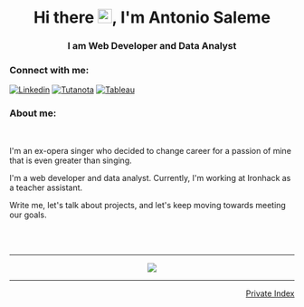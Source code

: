 <h1 align="center">Hi there <img src="https://github.com/thusspokedata/antonio-datahack/blob/main/images/Hi.gif" width="25px">, I'm Antonio Saleme</h1>
<h3 align="center">I am Web Developer and Data Analyst</h3>

<h3 align="left">Connect with me:</h3>


[![Linkedin](https://img.shields.io/badge/LinkedIn-0077B5?style=for-the-badge&logo=linkedin&logoColor=white)](https://www.linkedin.com/in/antonio-saleme-sastre/)
[![Tutanota](https://img.shields.io/badge/Tutanota-840010?style=for-the-badge&logo=Tutanota&logoColor=white)](mailto:antoniosastre@tutanota.com)
[![Tableau](https://img.shields.io/badge/Tableau-2d4b65?style=for-the-badge&logo=Tableau&logoColor=E97627)](https://public.tableau.com/app/profile/antonio.saleme#!/)



<h3 align="left">About me:</h3>

<br>
<p>I'm an ex-opera singer who decided to change career for a passion of mine that is even greater than singing. </p>
<p>I'm a web developer and data analyst. Currently, I'm working at Ironhack as a teacher assistant.</p>
<p>Write me, let's talk about projects, and let's keep moving towards meeting our goals.</p>
<br><br>

<hr />

 <p align="center">
  <img src="https://github-readme-stats.vercel.app/api/top-langs/?username=thusspokedata&langs_count=8&count_private=true&theme=dracula&line_height=10">
</p>

<hr />
<p align="right"><a href="https://github.com/thusspokedata/index-readme">Private Index</a></p>
 


  
  



<!--

**Find me on Codewars:**

![](https://www.codewars.com/users/Thusspokedata/badges/small)

 ---
 <strong>Projects:</strong> <br>
 * [Building an App using JavaScript, MongoDb, NodeJs and Express](https://github.com/Beachvolley-Project/Project-2)
 * [Predicting Selling Prices -Linear Regression-](https://github.com/marimor62/Midtermproject-Housing)
 * [Fake News detector -NLP-](https://github.com/thusspokedata/fake-news-project)
 * [Credict Card Offer -Linear Classification- (still in progress)](https://github.com/thusspokedata/classification-project)
 * [Building a Website using Django](https://cinkriscautzky-fono.com)
 * [I created my website using Bootstrap and Django](https://thusspokedata.com/)
 
 ---
 
 
 <strong>Education:</strong> <br>
 
  * [Full-stack Web Developer, Ironhack Berlin](https://www.credential.net/3b75062b-a433-45b6-abbe-0ddb4fad7e69)
    - Front-end technologies learned: HTML | CSS | JavaScript (ES6) | React
    - Back-end technologies learned: ExpressJs | NodeJs | MongoDb | Axios
    - Version Control: Git | Github
  * [Data Analyst, Ironhack Berlin](https://www.credential.net/1fe2745b-f984-472e-aafc-d5b0b4be7106#gs.ma5lw8)
    - Data Analysis using Python (Pandas, NumPy) & MySQL
    - Data Visualization (Tableau, Plotly, & Seaborn)
    - Build, Evaluate & Deploy Machine Learning Models and Pipelines (Scikit-Learn)
    - Inferential Statistics in Python & Business Intelligence
    - Data Wrangling, Data Cleaning, API & Web Scraping
 
 <strong>Certifications:</strong><br>
+ SQL:
  * [Advanced SQL Database Administration with MySQL Workbench](https://www.udemy.com/certificate/UC-9581b536-30ae-4e6b-b13c-371a9852c0a5/)
  * [Advanced SQL: MySQL Data Analysis & Business Intelligence](https://www.udemy.com/certificate/UC-30eb750b-7ac6-475e-8ae8-3d3415f64646/)
+ Tableau
  * [Advanced Tableau for Business Intelligence & Data Analysis](https://www.udemy.com/certificate/UC-deb4a03d-4386-4d4c-ab2a-0e7f7c6b83e6/)
  * [Tableau 2020 A-Z: Hands-On Tableau Training for Data Science](https://www.udemy.com/certificate/UC-f221eb07-7c14-4f5d-b79e-d468133b4ab3/)
+ Excel 
  * [Microsoft Excel - Data Analysis with Excel Pivot Tables](https://www.udemy.com/certificate/UC-cf1e3b75-d53c-4fdd-a5bd-f10d539ada46/)
  * [Microsoft Excel - Data Visualization, Excel Charts & Graphs](https://www.udemy.com/certificate/UC-6aa52baa-e50a-4f0a-be48-dfe4cc517c35/)
+ Data Science
  * [Data Science for Business | 6 Real-world Case Studies](https://www.udemy.com/certificate/UC-1a63ce59-76c9-42e2-961a-1bf0c3dc525a/)
+ Machine Learning
  * [Machine Learning with Imbalanced Data](https://www.udemy.com/certificate/UC-c71dbe54-a37d-4d45-9e7d-315370afe242/)
+ Statistics
  * [Learn Statistics with Python Course](https://www.codecademy.com/profiles/web7847578924/certificates/05226ac87e20192597adea00b851c15a)
+ Data Engineering
  * [Your data in the cloud: ETL with Python in the cloud](https://www.udemy.com/certificate/UC-5d4c9d92-be31-44dc-bbc4-f73fcf6173d7/)

---

 
**Github Stats:**

![](https://visitor-badge.glitch.me/badge?page_id=thusspokedata.thusspokedata)
![](https://img.shields.io/github/followers/thusspokedata?style=social)


 <p align="center">
  <a href="https://github.com/thusspokedata"><span>
    <img align="center" src="https://github-profile-summary-cards.vercel.app/api/cards/profile-details?username=thusspokedata&theme=dracula" />
    </span></a>
</p>

 

<p align="center">
  
  <img src="https://github-readme-stats.vercel.app/api?username=thusspokedata&count_private=true&show_icons=true&theme=dracula&line_height=33">
  <img src="https://github-readme-stats.vercel.app/api/top-langs/?username=thusspokedata&langs_count=8&count_private=true&theme=dracula&line_height=10">

</p>





</svg></a>Like my work? </h4>
<a href="https://www.buymeacoffee.com/thusspokedata" rel="nofollow"><img src="https://camo.githubusercontent.com/50b72c0e1d8c6e5ca08b526bbc8946aef30c668031713ee7ebaf76f674c69e28/68747470733a2f2f696d672e6275796d6561636f666665652e636f6d2f627574746f6e2d6170692f3f746578743d427579206d65206120636f6666656526656d6f6a693d26736c75673d68616d7a61616c69383126627574746f6e5f636f6c6f75723d46464444303026666f6e745f636f6c6f75723d30303030303026666f6e745f66616d696c793d436f6f6b6965266f75746c696e655f636f6c6f75723d30303030303026636f666665655f636f6c6f75723d666666666666" data-canonical-src="https://img.buymeacoffee.com/button-api/?text=Buy me a coffee&amp;emoji=&amp;slug=hamzaali81&amp;button_colour=FFDD00&amp;font_colour=000000&amp;font_family=Cookie&amp;outline_colour=000000&amp;coffee_colour=ffffff" style="max-width: 100%;"></a>



 
![GitHub Activity Graph](https://activity-graph.herokuapp.com/graph?username=antonio-datahack&bg_color=000000&color=4fff67&line=4fff67&point=ffffff&area=true&hide_border=true)  

![GitHub Activity Graph](https://activity-graph.herokuapp.com/graph?username=antonio-datahack&bg_color=282a36&color=4fff67&line=4fff67&point=ffffff&area=true&hide_border=true)  

![Asmit's GitHub activity graph](https://activity-graph.herokuapp.com/graph?username=antonio-datahack&hide_border=true&theme=redical)

--- 
[![Linkedin](https://img.shields.io/badge/-AntonioSaleme-blue?style=flat&logo=Linkedin&logoColor=white)](https://www.linkedin.com/in/antonio-saleme-sastre/)
[![Gmail](https://img.shields.io/badge/-AntonioSaleme-c14438?style=flat&logo=Gmail&logoColor=white)](mailto:antonio.datahack@gmail.com)
[![Tableau](https://img.shields.io/badge/-Tableau-2d4b65?style=flat&logo=tableau&logoColor=E97627)](https://public.tableau.com/app/profile/antonio.saleme#!/)

 <p align="center">
  <a href="https://github.com/antonio-datahack"><span>
    <img align="center" src="https://github-profile-summary-cards.vercel.app/api/cards/profile-details?username=antonio-datahack&theme=dracula" />
    </span></a>
</p>

